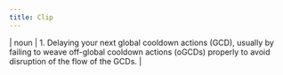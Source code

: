 ```yaml
---
title: Clip
---
```

| noun | 1.  	Delaying your next global cooldown actions (GCD), usually by failing to weave off-global cooldown actions (oGCDs) properly to avoid disruption of the flow of the GCDs.	|